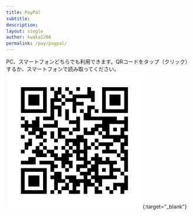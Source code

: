 ```yaml
---
title: PayPal
subtitle: 
description: 
layout: single
author: kwaka1208
permalink: /pay/paypal/
---
```

PC、スマートフォンどちらでも利用できます。QRコードをタップ（クリック）するか、スマートフォンで読み取ってください。
[![PayPal](/assets/images/payment/qr_paypal.png)](https://paypal.me/kwaka1208?locale.x=ja_JP){:target="_blank"}
